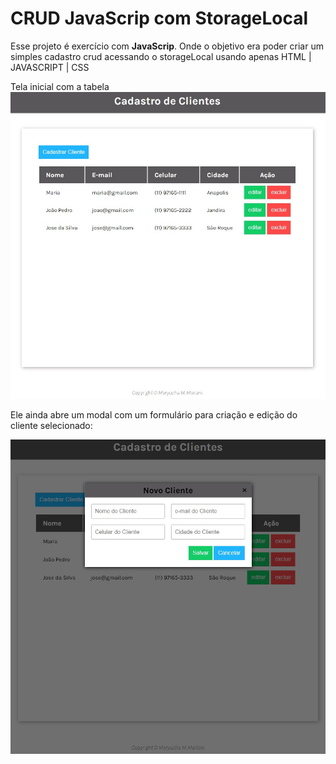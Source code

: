 # CRUD JavaScrip com StorageLocal

Esse projeto é exercício com  **JavaScrip**. Onde o objetivo era poder criar um simples cadastro crud acessando o storageLocal usando apenas HTML | JAVASCRIPT | CSS

Tela inicial com a tabela
![Tela da BUSCA cep](https://github.com/Maryucha/crudFront_JavaScript/blob/master/img/1.jpg?raw=true)

Ele ainda abre um modal com um formulário para criação e edição do cliente selecionado:


![Modal do formulário para Edição e criação de novo Cliente](https://github.com/Maryucha/crudFront_JavaScript/blob/master/img/2.jpg?raw=true)
